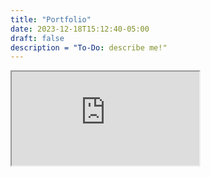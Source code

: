 ```yaml
---
title: "Portfolio"
date: 2023-12-18T15:12:40-05:00
draft: false
description = "To-Do: describe me!"
---
```


 <iframe src="https://www.pacificpokertour.com/" title="Pacific Poker Tour"></iframe> 
